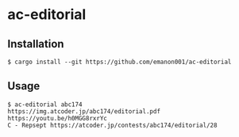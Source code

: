 # ac-editorial

## Installation

```shell
$ cargo install --git https://github.com/emanon001/ac-editorial
```

## Usage

```shell
$ ac-editorial abc174
https://img.atcoder.jp/abc174/editorial.pdf
https://youtu.be/h0MGG8rxrYc
C - Repsept https://atcoder.jp/contests/abc174/editorial/28
```
